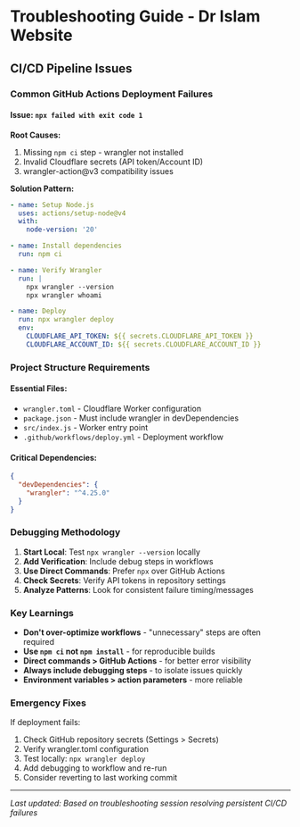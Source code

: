 # Troubleshooting Guide - Dr Islam Website

## CI/CD Pipeline Issues

### Common GitHub Actions Deployment Failures

#### Issue: `npx failed with exit code 1`
**Root Causes:**
1. Missing `npm ci` step - wrangler not installed
2. Invalid Cloudflare secrets (API token/Account ID)
3. wrangler-action@v3 compatibility issues

**Solution Pattern:**
```yaml
- name: Setup Node.js
  uses: actions/setup-node@v4
  with:
    node-version: '20'

- name: Install dependencies
  run: npm ci

- name: Verify Wrangler
  run: |
    npx wrangler --version
    npx wrangler whoami

- name: Deploy
  run: npx wrangler deploy
  env:
    CLOUDFLARE_API_TOKEN: ${{ secrets.CLOUDFLARE_API_TOKEN }}
    CLOUDFLARE_ACCOUNT_ID: ${{ secrets.CLOUDFLARE_ACCOUNT_ID }}
```

### Project Structure Requirements

#### Essential Files:
- `wrangler.toml` - Cloudflare Worker configuration
- `package.json` - Must include wrangler in devDependencies
- `src/index.js` - Worker entry point
- `.github/workflows/deploy.yml` - Deployment workflow

#### Critical Dependencies:
```json
{
  "devDependencies": {
    "wrangler": "^4.25.0"
  }
}
```

### Debugging Methodology

1. **Start Local**: Test `npx wrangler --version` locally
2. **Add Verification**: Include debug steps in workflows
3. **Use Direct Commands**: Prefer `npx` over GitHub Actions
4. **Check Secrets**: Verify API tokens in repository settings
5. **Analyze Patterns**: Look for consistent failure timing/messages

### Key Learnings

- **Don't over-optimize workflows** - "unnecessary" steps are often required
- **Use `npm ci` not `npm install`** - for reproducible builds
- **Direct commands > GitHub Actions** - for better error visibility
- **Always include debugging steps** - to isolate issues quickly
- **Environment variables > action parameters** - more reliable

### Emergency Fixes

If deployment fails:
1. Check GitHub repository secrets (Settings > Secrets)
2. Verify wrangler.toml configuration
3. Test locally: `npx wrangler deploy`
4. Add debugging to workflow and re-run
5. Consider reverting to last working commit

---
*Last updated: Based on troubleshooting session resolving persistent CI/CD failures*